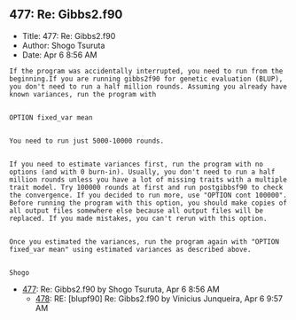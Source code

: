 ## 477: Re: Gibbs2.f90

- Title: 477: Re: Gibbs2.f90
- Author: Shogo Tsuruta
- Date: Apr 6 8:56 AM

```
If the program was accidentally interrupted, you need to run from the beginning.If you are running gibbs2f90 for genetic evaluation (BLUP), you don't need to run a half million rounds. Assuming you already have known variances, run the program with


OPTION fixed_var mean


You need to run just 5000-10000 rounds.


If you need to estimate variances first, run the program with no options (and with 0 burn-in). Usually, you don't need to run a half million rounds unless you have a lot of missing traits with a multiple trait model. Try 100000 rounds at first and run postgibbsf90 to check the convergence. If you decided to run more, use "OPTION cont 100000". Before running the program with this option, you should make copies of all output files somewhere else because all output files will be replaced. If you made mistakes, you can't rerun with this option.


Once you estimated the variances, run the program again with "OPTION fixed_var mean" using estimated variances as described above.


Shogo
```

- [477](0477.md): Re: Gibbs2.f90 by Shogo Tsuruta, Apr 6 8:56 AM
    - [478](0478.md): RE: [blupf90] Re: Gibbs2.f90 by Vinicius Junqueira, Apr 6 9:57 AM

